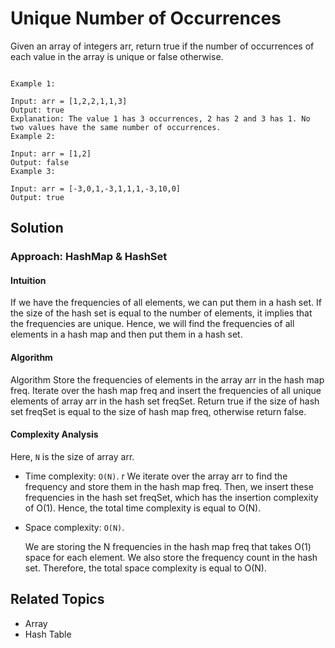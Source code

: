 # Unique Number of Occurrences

Given an array of integers arr, return true if the number of occurrences of each value in the array is unique or false
otherwise.

```plain

Example 1:

Input: arr = [1,2,2,1,1,3]
Output: true
Explanation: The value 1 has 3 occurrences, 2 has 2 and 3 has 1. No two values have the same number of occurrences.
Example 2:

Input: arr = [1,2]
Output: false
Example 3:

Input: arr = [-3,0,1,-3,1,1,1,-3,10,0]
Output: true 
```

## Solution

### Approach: HashMap & HashSet

#### Intuition

If we have the frequencies of all elements, we can put them in a hash set. If the size of the hash set is equal to the
number of elements, it implies that the frequencies are unique. Hence, we will find the frequencies of all elements in a
hash map and then put them in a hash set.

#### Algorithm

Algorithm
Store the frequencies of elements in the array arr in the hash map freq.
Iterate over the hash map freq and insert the frequencies of all unique elements of array arr in the hash set freqSet.
Return true if the size of hash set freqSet is equal to the size of hash map freq, otherwise return false.

#### Complexity Analysis

Here, `N` is the size of array arr.

- Time complexity: `O(N)`.
r
  We iterate over the array arr to find the frequency and store them in the hash map freq. Then, we insert these
  frequencies in the hash set freqSet, which has the insertion complexity of O(1). Hence, the total time
  complexity is equal to O(N).


- Space complexity: `O(N)`.

  We are storing the N frequencies in the hash map freq that takes O(1) space for each element. We also store
  the frequency count in the hash set. Therefore, the total space complexity is equal to O(N).

## Related Topics

- Array
- Hash Table

